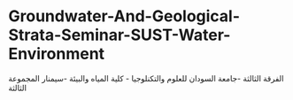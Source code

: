 # Groundwater-And-Geological-Strata-Seminar-SUST-Water-Environment
الفرقة الثالثة -جامعة السودان للعلوم والتكنلوجيا - كلية المياه والبيئة -سيمنار المجموعة الثالثة
